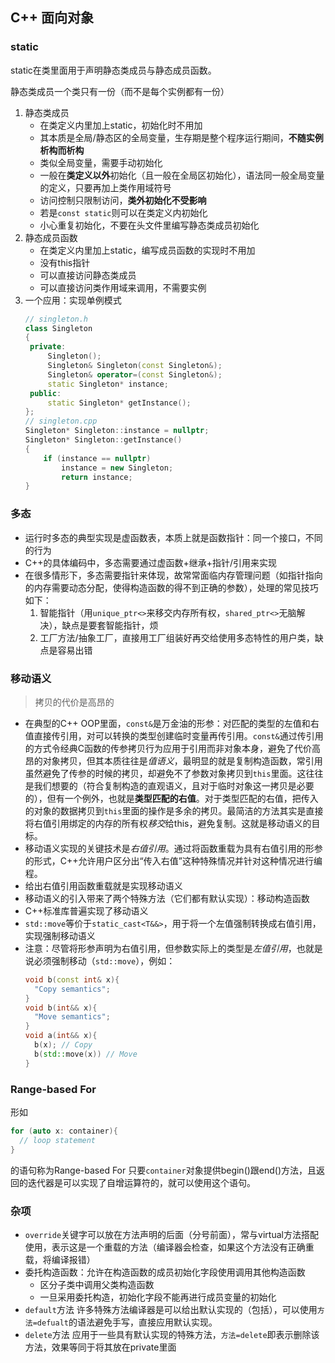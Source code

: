 ## C++ 面向对象
### static
static在类里面用于声明静态类成员与静态成员函数。

静态类成员一个类只有一份（而不是每个实例都有一份）

1. 静态类成员
   - 在类定义内里加上static，初始化时不用加
   - 其本质是全局/静态区的全局变量，生存期是整个程序运行期间，**不随实例析构而析构**
   - 类似全局变量，需要手动初始化
   - 一般在**类定义以外**初始化（且一般在全局区初始化），语法同一般全局变量的定义，只要再加上类作用域符号
   - 访问控制只限制访问，**类外初始化不受影响**
   - 若是`const static`则可以在类定义内初始化
   - 小心重复初始化，不要在头文件里编写静态类成员初始化
2. 静态成员函数
   - 在类定义内里加上static，编写成员函数的实现时不用加
   - 没有this指针
   - 可以直接访问静态类成员
   - 可以直接访问类作用域来调用，不需要实例
3. 一个应用：实现单例模式
   ```cpp
   // singleton.h
   class Singleton
   {
    private:
        Singleton();
        Singleton& Singleton(const Singleton&);
        Singleton& operator=(const Singleton&);
        static Singleton* instance;
    public:
        static Singleton* getInstance();
   };
   // singleton.cpp
   Singleton* Singleton::instance = nullptr;
   Singleton* Singleton::getInstance()
   {
       if (instance == nullptr)
           instance = new Singleton;
           return instance;
   }
   ```

### 多态
- 运行时多态的典型实现是虚函数表，本质上就是函数指针：同一个接口，不同的行为
- C++的具体编码中，多态需要通过虚函数+继承+指针/引用来实现
- 在很多情形下，多态需要指针来体现，故常常面临内存管理问题（如指针指向的内存需要动态分配，使得构造函数的得不到正确的参数），处理的常见技巧如下：
  1. 智能指针（用`unique_ptr<>`来移交内存所有权，`shared_ptr<>`无脑解决），缺点是要套智能指针，烦
  2. 工厂方法/抽象工厂，直接用工厂组装好再交给使用多态特性的用户类，缺点是容易出错

### 移动语义
> 拷贝的代价是高昂的
- 在典型的C++ OOP里面，`const&`是万金油的形参：对匹配的类型的左值和右值直接传引用，对可以转换的类型创建临时变量再传引用。`const&`通过传引用的方式令经典C函数的传参拷贝行为应用于引用而非对象本身，避免了代价高昂的对象拷贝，但其本质往往是*值语义*，最明显的就是复制构造函数，常引用虽然避免了传参的时候的拷贝，却避免不了参数对象拷贝到`this`里面。这往往是我们想要的（符合复制构造的直观语义，且对于临时对象这一拷贝是必要的），但有一个例外，也就是**类型匹配的右值**。对于类型匹配的右值，把传入的对象的数据拷贝到`this`里面的操作是多余的拷贝。最简洁的方法其实是直接将右值引用绑定的内存的所有权*移交*给this，避免复制。这就是移动语义的目标。
- 移动语义实现的关键技术是*右值引用*。通过将函数重载为具有右值引用的形参的形式，C++允许用户区分出“传入右值”这种特殊情况并针对这种情况进行编程。
- 给出右值引用函数重载就是实现移动语义
- 移动语义的引入带来了两个特殊方法（它们都有默认实现）：移动构造函数
- C++标准库普遍实现了移动语义
- `std::move`等价于`static_cast<T&&>`，用于将一个左值强制转换成右值引用，实现强制移动语义
- 注意：尽管将形参声明为右值引用，但参数实际上的类型是*左值引用*，也就是说必须强制移动（`std::move`），例如：
  ```cpp
  void b(const int& x){
    "Copy semantics";
  }
  void b(int&& x){
    "Move semantics";
  }
  void a(int&& x){
    b(x); // Copy
    b(std::move(x)) // Move
  }
  ```

### Range-based For
形如
```cpp
for (auto x: container){
  // loop statement
}
```
的语句称为Range-based For
只要`container`对象提供begin()跟end()方法，且返回的迭代器是可以实现了自增运算符的，就可以使用这个语句。

### 杂项
- `override`关键字可以放在方法声明的后面（分号前面），常与virtual方法搭配使用，表示这是一个重载的方法（编译器会检查，如果这个方法没有正确重载，将编译报错）
- 委托构造函数：允许在构造函数的成员初始化字段使用调用其他构造函数
  - 区分子类中调用父类构造函数
  - 一旦采用委托构造，初始化字段不能再进行成员变量的初始化
- `default`方法
  许多特殊方法编译器是可以给出默认实现的（包括），可以使用`方法=defualt`的语法避免手写，直接应用默认实现。
- `delete`方法
  应用于一些具有默认实现的特殊方法，`方法=delete`即表示删除该方法，效果等同于将其放在private里面